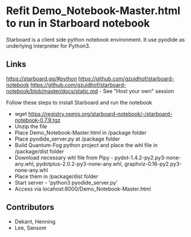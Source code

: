 # Refit Demo_Notebook-Master.html to run in Starboard notebook

Starboard is a client side python notebook environment. It use pyodide as underlying interpreter for Python3. 

## Links 
https://starboard.gg/#python
https://github.com/gzuidhof/starboard-notebook
https://github.com/gzuidhof/starboard-notebook/blob/master/docs/static.md - See "Host your own" session

Follow these steps to install Starboard and run the notebook 

* wget https://registry.npmjs.org/starboard-notebook/-/starboard-notebook-0.7.9.tgz
* Unzip the file
* Place Demo_Notebook-Master.html in /package folder
* Place pyodide_server.py at /package folder
* Build Quantum-Fog python project and place the whl file in /package/dist folder
* Download necessary whl file from Pipy - pydot-1.4.2-py2.py3-none-any.whl, pydotplus-2.0.2-py3-none-any.whl, graphviz-0.16-py2.py3-none-any.whl
* Place them in /package/dist folder
* Start server - 'python3 pyodide_server.py'
* Access via locahost:8000/Demo_Notebook-Master.html

## Contributors

* Dekant, Henning
* Lee, Sansom
